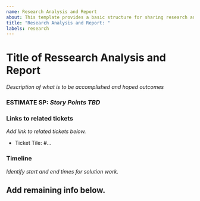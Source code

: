 ```yaml
---
name: Research Analysis and Report
about: This template provides a basic structure for sharing research analysis and reports.
title: "Research Analysis and Report: "
labels: research
---
```


# Title of Ressearch Analysis and Report
*Description of what is to be accomplished and hoped outcomes*

### ESTIMATE SP: *Story Points TBD*

### Links to related tickets
*Add link to related tickets below.*
- Ticket Tile: #...

### Timeline
*Identify start and end times for solution work.*

## Add remaining info below.
